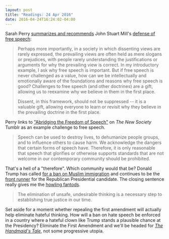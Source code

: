 ```yaml
---
layout: post
title: "Readings: 24 Apr 2016"
date: 2016-04-24T16:24:02-04:00
---
```


Sarah Perry [summarizes and recommends](https://theviewfromhellyes.wordpress.com/2016/04/03/why-is-freedom-of-speech-important/) John Stuart Mill's [defense of free speech](http://www.econlib.org/library/Mill/mlLbty2.html#Chapter%202):

> Perhaps more importantly, in a society in which dissenting views are rarely expressed, the prevailing views are often held as mere slogans or prejudices, with people rarely understanding the justifications or arguments for why the prevailing view is correct. In my introductory example, I ask why free speech is important. But if free speech is never challenged as a value, how can we be intellectually and emotionally aware of the foundations and reasons why free speech is good? Challenges to free speech (and other doctrines) are a gift, allowing us to reexamine why we believe in them in the first place.
>
> Dissent, in this framework, should not be suppressed -- it is a valuable gift, allowing everyone to learn or revisit why they believe in the prevailing doctrine in the first place.

Perry links to ["Abridging the Freedom of Speech"](https://ntnewsociety.tumblr.com/post/138636075533/abridging-the-freedom-of-speech) on _The New Society_ Tumblr as an example challenge to free speech.

> Speech can be used to destroy lives, to dehumanize people groups, and to influence others to cause harm. We acknowledge the dangers that certain forms of speech have. Therefore, it is only reasonable that speech that glorifies or otherwise supports standards that are not welcome in our contemporary community should be prohibited.

That's a hell of a "therefore". Which community would that be? Donald Trump has called [for a ban on Muslim immigration](http://www.theguardian.com/us-news/2015/dec/07/donald-trump-ban-all-muslims-entering-us-san-bernardino-shooting) and continues to be the [front runner](http://projects.fivethirtyeight.com/election-2016/delegate-targets/) for the Republican Presidential candidate. The closing sentence really gives me the [howling fantods](https://www.brainpickings.org/2012/09/04/words-david-foster-wallace-mom-invented/).

> The elimination of unsafe, undesirable thinking is a necessary step to establishing true justice in our time.

Set aside for a moment whether repealing the first amendment will actually help eliminate hateful thinking. How will a ban on hate speech be enforced in a country where a hateful clown like Trump stands a plausible chance at the  Presidency? Eliminate the First Amendment and we'll be headed for [_The Handmaid's Tale_](https://en.wikipedia.org/wiki/The_Handmaid%27s_Tale), not some progressive utopia.

